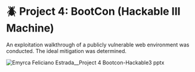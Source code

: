 # :beetle: Project 4: BootCon (Hackable III Machine)
An exploitation walkthrough of a publicly vulnerable web environment was conducted. The ideal mitigation was determined.

![_Emyrca Feliciano Estrada__Project 4 Bootcon-Hackable3_ pptx](https://github.com/efeliciano17/BootCamp/assets/147889435/592a9999-ab88-40ba-847c-ac68a0d90f41)
